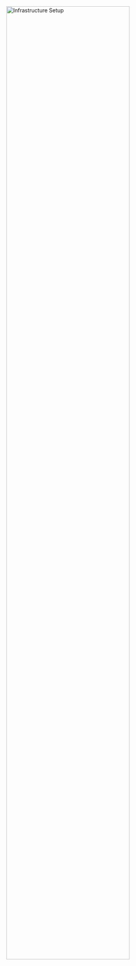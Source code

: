 <img src="https://i.gyazo.com/29be7e77407f5bbdaf3cd4aa30ff5efb.png" height="80%" width="80%" alt="Infrastructure Setup"/>
